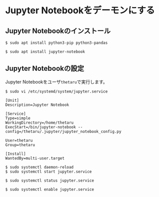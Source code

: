 # Jupyter Notebookをデーモンにする
## Jupyter Notebookのインストール
```
$ sudo apt install python3-pip python3-pandas
```
```
$ sudo apt install jupyter-notebook
```
## Jupyter Notebookの設定
Jupyter Notebookをユーザ`thetaru`で実行します。
```
$ sudo vi /etc/systemd/system/jupyter.service
```
```
[Unit]
Description=Jupyter Notebook

[Service]
Type=simple
WorkingDirectory=/home/thetaru
ExecStart=/bin/jupyter-notebook --config=/thetaru/.jupyter/jupyter_notebook_config.py

User=thetaru
Group=thetaru

[Install]
WantedBy=multi-user.target
```
```
$ sudo systemctl daemon-reload
$ sudo systemctl start jupyter.service
```
```
$ sudo systemctl status jupyter.service
```
```
$ sudo systemctl enable jupyter.service
```
